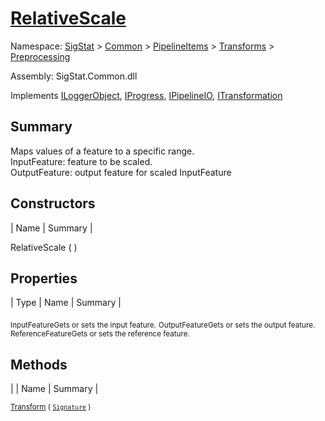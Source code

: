 # [RelativeScale](./RelativeScale.md)

Namespace: [SigStat]() > [Common](./../../../README.md) > [PipelineItems]() > [Transforms]() > [Preprocessing](./README.md)

Assembly: SigStat.Common.dll

Implements [ILoggerObject](./../../../ILoggerObject.md), [IProgress](./../../../Helpers/IProgress.md), [IPipelineIO](./../../../Pipeline/IPipelineIO.md), [ITransformation](./../../../ITransformation.md)

## Summary
Maps values of a feature to a specific range.  <br>InputFeature: feature to be scaled.<br>OutputFeature: output feature for scaled InputFeature

## Constructors

| Name | Summary | 

RelativeScale (  )<sub></sub>


## Properties

| Type | Name | Summary | 

<sub>InputFeature</sub><sub>Gets or sets the input feature.</sub>
<sub>OutputFeature</sub><sub>Gets or sets the output feature.</sub>
<sub>ReferenceFeature</sub><sub>Gets or sets the reference feature.</sub>


## Methods

|  | Name | Summary | 

<sub>[Transform](./Methods/RelativeScale-100663787.md) ( [`Signature`](./../../../Signature.md) )</sub><sub></sub>


